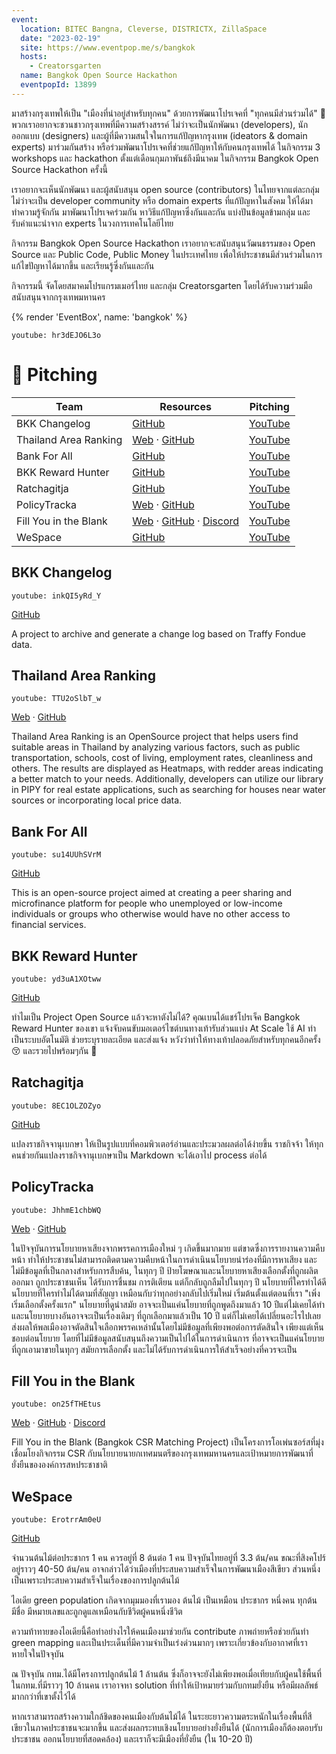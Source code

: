 ```yaml
---
event:
  location: BITEC Bangna, Cleverse, DISTRICTX, ZillaSpace
  date: "2023-02-19"
  site: https://www.eventpop.me/s/bangkok
  hosts:
    - Creatorsgarten
  name: Bangkok Open Source Hackathon
  eventpopId: 13899
---
```


มาสร้างกรุงเทพให้เป็น "เมืองที่น่าอยู่สำหรับทุกคน" ด้วยการพัฒนาโปรเจคที่ "ทุกคนมีส่วนร่วมได้" 💖
พวกเราอยากจะชวนชาวกรุงเทพที่มีความสร้างสรรค์ ไม่ว่าจะเป็นนักพัฒนา (developers), นักออกแบบ (designers) และผู้ที่มีความสนใจในการแก้ปัญหากรุงเทพ (ideators & domain experts) มาร่วมกันสร้าง หรือร่วมพัฒนาโปรเจคที่ช่วยแก้ปัญหาให้กับคนกรุงเทพได้ ในกิจกรรม 3 workshops และ hackathon ตั้งแต่เดือนกุมภาพันธ์ถึงมีนาคม ในกิจกรรม Bangkok Open Source Hackathon ครั้งนี้

เราอยากจะเห็นนักพัฒนา และผู้สนับสนุน open source (contributors) ในไทยจากแต่ละกลุ่ม ไม่ว่าจะเป็น developer community หรือ domain experts ที่แก้ปัญหาในสังคม ให้ได้มาทำความรู้จักกัน มาพัฒนาโปรเจคร่วมกัน หาวิธีแก้ปัญหาซึ่งกันและกัน แบ่งปันข้อมูลข้ามกลุ่ม และรับคำแนะนำจาก experts ในวงการเทคโนโลยีไทย

กิจกรรม Bangkok Open Source Hackathon เราอยากจะสนับสนุนวัฒนธรรมของ Open Source และ Public Code, Public Money ในประเทศไทย เพื่อให้ประชาชนมีส่วนร่วมในการแก้ไขปัญหาได้มากขึ้น และเรียนรู้ซึ่งกันและกัน

กิจกรรมนี้ จัดโดยสมาคมโปรแกรมเมอร์ไทย และกลุ่ม Creatorsgarten โดยได้รับความร่วมมือสนับสนุนจากกรุงเทพมหานคร

{% render 'EventBox', name: 'bangkok' %}

`youtube: hr3dEJO6L3o`

# 🎤 Pitching

| Team | Resources | Pitching |
| - | - | - |
| BKK Changelog | [GitHub](https://github.com/creatorsgarten/bkkchangelog) | [YouTube](https://www.youtube.com/watch?v=inkQI5yRd_Y&list=PLTuz2sLvbRpzm0mrgASH1s0PkMRNE5Fbl&index=2) |
| Thailand Area Ranking | [Web](https://tar.tensormik.com/) · [GitHub](https://github.com/kang49/thailand_area_ranking) | [YouTube](https://www.youtube.com/watch?v=TTU2oSlbT_w&list=PLTuz2sLvbRpzm0mrgASH1s0PkMRNE5Fbl&index=3) |
| Bank For All | [GitHub](https://github.com/bankforall/bank4all) | [YouTube](https://www.youtube.com/watch?v=su14UUhSVrM&list=PLTuz2sLvbRpzm0mrgASH1s0PkMRNE5Fbl&index=4) |
| BKK Reward Hunter | [GitHub](https://github.com/wasdee/bkk-reward-hunter) | [YouTube](https://www.youtube.com/watch?v=yd3uA1XOtww&list=PLTuz2sLvbRpzm0mrgASH1s0PkMRNE5Fbl&index=5) |
| Ratchagitja | [GitHub](https://github.com/narze/ratchagitja.md) | [YouTube](https://www.youtube.com/watch?v=8EC1OLZOZyo&list=PLTuz2sLvbRpzm0mrgASH1s0PkMRNE5Fbl&index=6)
| PolicyTracka | [Web](https://policytracka.vercel.app) · [GitHub](https://github.com/policytracka/policytracka) | [YouTube](https://www.youtube.com/watch?v=JhhmE1chbWQ&list=PLTuz2sLvbRpzm0mrgASH1s0PkMRNE5Fbl&index=7) |
| Fill You in the Blank | [Web](https://fill-you-in-the-blank.vercel.app/) · [GitHub](https://github.com/nattaaek/fill-you-in-the-blank) · [Discord](https://discord.gg/EJkkPTSRYC) | [YouTube](https://www.youtube.com/watch?v=on25fTHEtus&list=PLTuz2sLvbRpzm0mrgASH1s0PkMRNE5Fbl&index=8) |
| WeSpace | [GitHub](https://github.com/BKK-WeSpace/tree-population) | [YouTube](https://www.youtube.com/watch?v=ErotrrAm0eU&list=PLTuz2sLvbRpzm0mrgASH1s0PkMRNE5Fbl&index=9) |

## BKK Changelog

`youtube: inkQI5yRd_Y`

[GitHub](https://github.com/creatorsgarten/bkkchangelog)

A project to archive and generate a change log based on Traffy Fondue data.

## Thailand Area Ranking

`youtube: TTU2oSlbT_w`

[Web](https://tar.tensormik.com/) · [GitHub](https://github.com/kang49/thailand_area_ranking)

Thailand Area Ranking is an OpenSource project that helps users find suitable areas in Thailand by analyzing various factors, such as public transportation, schools, cost of living, employment rates, cleanliness and others. The results are displayed as Heatmaps, with redder areas indicating a better match to your needs. Additionally, developers can utilize our library in PIPY for real estate applications, such as searching for houses near water sources or incorporating local price data.

## Bank For All

`youtube: su14UUhSVrM`

[GitHub](https://github.com/bankforall/bank4all)

This is an open-source project aimed at creating a peer sharing and microfinance platform for people who unemployed or low-income individuals or groups who otherwise would have no other access to financial services.

## BKK Reward Hunter

`youtube: yd3uA1XOtww`

[GitHub](https://github.com/wasdee/bkk-reward-hunter)

ทำไมเป็น Project Open Source แล้วจะหาตังไม่ได้? 
คุณเบนได้แชร์โปรเจ็ค Bangkok Reward Hunter ของเขา
แจ้งจับคนขับมอเตอร์ไซต์บนทางเท้ารับส่วนแบ่ง At Scale
ใช้ AI ทำเป็นระบบอัตโนมัติ ช่วยระบุรายละเอียด และส่งแจ้ง
หวังว่าทำให้ทางเท้าปลอดภัยสำหรับทุกคนอีกครั้ง 😚 และรวยไปพร้อมๆกัน 🤑

## Ratchagitja

`youtube: 8EC1OLZOZyo`

[GitHub](https://github.com/narze/ratchagitja.md)

แปลงราชกิจจานุเบกษา ให้เป็นรูปแบบที่คอมพิวเตอร์อ่านและประมวลผลต่อได้ง่ายขึ้น ราชกิจจ้า ให้ทุกคนช่วยกันแปลงราชกิจจานุเบกษาเป็น Markdown จะได้เอาไป process ต่อได้

## PolicyTracka

`youtube: JhhmE1chbWQ`

[Web](https://policytracka.vercel.app) · [GitHub](https://github.com/policytracka/policytracka)

ในปัจจุบันการนโยบายหาเสียงจากพรรคการเมืองใหม่ ๆ เกิดขึ้นมากมาย แต่ขาดซึ่งการรายงานความคืบหน้า ทำให้ประชาชนไม่สามารถติดตามความคืบหน้าในการดำเนินนโยบายนำร่องที่มีการหาเสียง และไม่มีข้อมูลที่เป็นกลางสำหรับการสืบค้น, ในทุกๆ ปี ป้ายโฆษณาและนโยบายหาเสียงเลือกตั้งที่ถูกผลิตออกมา ถูกประชาชนเห็น ได้รับการชื่นชม การติเตียน แต่ก็กลับถูกลืมไปในทุกๆ ปี นโยบายที่ใครทำได้ดี นโยบายที่ใครทำไม่ได้ตามที่สัญญา เหมือนกับว่าทุกอย่างกลับไปเริ่มใหม่ เริ่มต้นตั้งแต่ตอนที่เรา "เพิ่งเริ่มเลือกตั้งครั้งแรก" นโยบายที่ดูนำสมัย อาจจะเป็นแค่นโยบายที่ถูกพูดถึงมาแล้ว 10 ปีแต่ไม่เคยได้ทำ และนโยบายบางอันอาจจะเป็นเรื่องเดิมๆ ที่ถูกเลือกมาแล้วเป็น 10 ปี แต่ก็ไม่เคยได้เปลี่ยนอะไรไปเลย ส่งผลให้พลเมืองอาจตัดสินใจเลือกพรรคเหล่านั้นโดยไม่มีข้อมูลที่เพียงพอต่อการตัดสินใจ เพียงแต่เห็นชอบต่อนโยบาย โดยที่ไม่มีข้อมูลสนับสนุนถึงความเป็นไปได้ในการดำเนินการ ที่อาจจะเป็นแค่นโยบายที่ถูกเอามาขายในทุกๆ สมัยการเลือกตั้ง และไม่ได้รับการดำเนินการให้สำเร็จอย่างที่ควรจะเป็น

## Fill You in the Blank

`youtube: on25fTHEtus`

[Web](https://fill-you-in-the-blank.vercel.app/) · [GitHub](https://github.com/nattaaek/fill-you-in-the-blank) · [Discord](https://discord.gg/EJkkPTSRYC)

Fill You in the Blank (Bangkok CSR Matching Project) เป็นโครงการโอเพ่นซอร์สที่มุ่งเชื่อมโยงกิจกรรม CSR กับนโยบายนายกเทศมนตรีของกรุงเทพมหานครและเป้าหมายการพัฒนาที่ยั่งยืนขององค์การสหประชาชาติ

## WeSpace

`youtube: ErotrrAm0eU`

[GitHub](https://github.com/BKK-WeSpace/tree-population)

จำนวนต้นไม้ต่อประชากร 1 คน ควรอยู่ที่ 8 ต้นต่อ 1 คน ปัจจุบันไทยอยู่ที่ 3.3 ต้น/คน ขณะที่สิงคโปร์อยู่ราวๆ 40-50 ต้น/คน อาจกล่าวได้ว่าเมืองที่ประสบความสำเร็จในการพัฒนาเมืองสีเขียว ส่วนหนึ่งเป็นเพราะประสบความสำเร็จในเรื่องของการปลูกต้นไม้

ไอเดีย green population เกิดจากมุมมองที่เรามอง ต้นไม้ เป็นเหมือน ประชากร หนึ่งคน ทุกต้นมีชื่อ มีหมายเลขและถูกดูแลเหมือนกับชีวิตผู้คนหนึ่งชีวิต

ความท้าทายของไอเดียนี้คือทำอย่างไรให้คนเมืองมาช่วยกัน contribute ภาพถ่ายหรือช่วยกันทำ green mapping และเป็นประเด็นที่มีความจำเป็นเร่งด่วนมากๆ เพราะเกี่ยวข้องกับอากาศที่เราหายใจในปัจจุบัน

ณ ปัจจุบัน กทม.ได้มีโครงการปลูกต้นไม้ 1 ล้านต้น ซึ่งก็อาจจะยังไม่เพียงพอเมื่อเทียบกับผู้คนใช้พื้นที่ในกทม.ที่มีราวๆ 10 ล้านคน เราอาจหา solution ที่ทำให้เป้าหมายร่วมกับกทมยั่งยืน หรือมีผลลัพธ์มากกว่าที่เขาตั้งไว้ได้

หากเราสามารถสร้างความใกล้ชิดของคนเมืองกับต้นไม้ได้ ในระยะยาวความตระหนักในเรื่องพื้นที่สีเขียวในภาคประชาชนจะมากขึ้น และส่งผลกระทบเชิงนโยบายอย่างยั่งยืนได้ (นักการเมืองก็ต้องตอบรับประชาชน ออกนโยบายที่สอดคล้อง) และเราก็จะมีเมืองที่ยั่งยืน (ใน 10-20 ปี)

